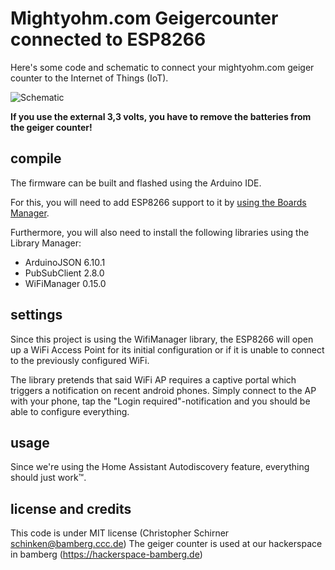 # Mightyohm.com Geigercounter connected to ESP8266

Here's some code and schematic to connect your mightyohm.com geiger counter to the Internet of Things (IoT).

![Schematic](https://raw.githubusercontent.com/b4ckspace/esp8266-geigercounter/master/schematic.png "How to connect")

**If you use the external 3,3 volts, you have to remove the batteries from the geiger counter!**

## compile

The firmware can be built and flashed using the Arduino IDE.

For this, you will need to add ESP8266 support to it by [using the Boards Manager](https://github.com/esp8266/Arduino#installing-with-boards-manager).

Furthermore, you will also need to install the following libraries using the Library Manager:

* ArduinoJSON 6.10.1
* PubSubClient 2.8.0
* WiFiManager 0.15.0

## settings

Since this project is using the WifiManager library, the ESP8266 will open up a WiFi Access Point for its initial configuration
or if it is unable to connect to the previously configured WiFi.

The library pretends that said WiFi AP requires a captive portal which triggers a notification on recent android phones.
Simply connect to the AP with your phone, tap the "Login required"-notification and you should be able to configure everything.

## usage

Since we're using the Home Assistant Autodiscovery feature, everything should just work™.

## license and credits

This code is under MIT license (Christopher Schirner <schinken@bamberg.ccc.de>)
The geiger counter is used at our hackerspace in bamberg (https://hackerspace-bamberg.de)


